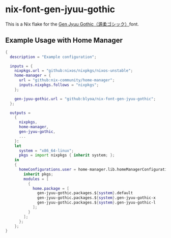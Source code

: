 # nix-font-gen-jyuu-gothic

This is a Nix flake for the [Gen Jyuu Gothic（源柔ゴシック）](http://jikasei.me/font/genjyuu/)font.


## Example Usage with Home Manager

```nix
{
  description = "Example configuration";

  inputs = {
    nixpkgs.url = "github:nixos/nixpkgs/nixos-unstable";
    home-manager = {
      url = "github:nix-community/home-manager";
      inputs.nixpkgs.follows = "nixpkgs";
    };

    gen-jyuu-gothic.url = "github:blyoa/nix-font-gen-jyuu-gothic";
  };

  outputs =
    {
      nixpkgs,
      home-manager,
      gen-jyuu-gothic,
      ...
    }:
    let
      system = "x86_64-linux";
      pkgs = import nixpkgs { inherit system; };
    in
    {
      homeConfigurations.user = home-manager.lib.homeManagerConfiguration {
        inherit pkgs;
        modules = [
          {
            home.package = [
              gen-jyuu-gothic.packages.${system}.default
              gen-jyuu-gothic.packages.${system}.gen-jyuu-gothic-x
              gen-jyuu-gothic.packages.${system}.gen-jyuu-gothic-l
            ];
          }
        ];
      };
    };
}
```
